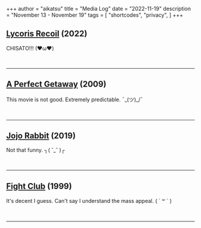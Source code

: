 +++
author = "aikatsu"
title = "Media Log"
date = "2022-11-19"
description = "November 13 - November 19"
tags = [
    "shortcodes",
    "privacy",
]
+++

## [Lycoris Recoil](https://anidb.net/anime/17097) (2022)
<!--more-->
CHISATO!!!
(❤ω❤)

<br>

---

## [A Perfect Getaway](https://www.imdb.com/title/tt0971209/) (2009)
This movie is not good. Extremely predictable.
¯\_(ツ)_/¯

<br>

---

## [Jojo Rabbit](https://www.imdb.com/title/tt2584384/) (2019)
Not that funny.
┐( ˘_˘ )┌

<br>

---

## [Fight Club](https://www.imdb.com/title/tt0137523/) (1999)
It's decent I guess. Can't say I understand the mass appeal.
( ´ ꒳ ` )

<br>

---

<br>


